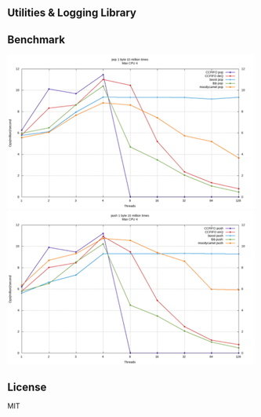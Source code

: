 Utilities & Logging Library
----

## Benchmark
![pop](./tests/bm_pop.png)
![push](./tests/bm_push.png)

License
----
MIT